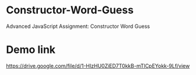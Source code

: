 # Constructor-Word-Guess
Advanced JavaScript Assignment: Constructor Word Guess

# Demo link
https://drive.google.com/file/d/1-HIzHU0ZiED7T0kkB-mTlCpEYokk-9Lf/view
